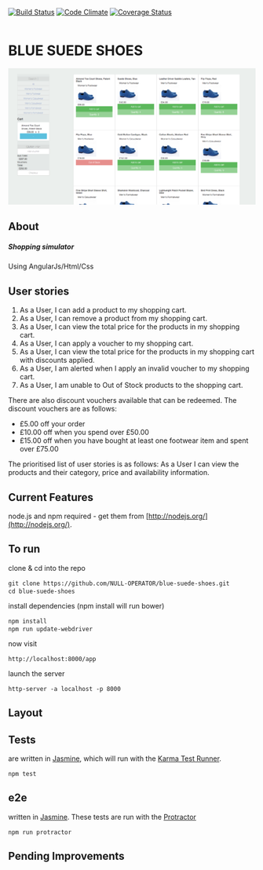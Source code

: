 [![Build Status](https://travis-ci.org/NULL-OPERATOR/blue-suede-shoes.svg?branch=master)](https://travis-ci.org/NULL-OPERATOR/blue-suede-shoes) [![Code Climate](https://codeclimate.com/github/NULL-OPERATOR/blue-suede-shoes/badges/gpa.svg)](https://codeclimate.com/github/NULL-OPERATOR/blue-suede-shoes) [![Coverage Status](https://coveralls.io/repos/github/NULL-OPERATOR/blue-suede-shoes/badge.svg?branch=master)](https://coveralls.io/github/NULL-OPERATOR/blue-suede-shoes?branch=master)

```

```

# BLUE SUEDE SHOES


![Image Alt](app/img/screenshot.png)

## About
##### Shopping simulator
Using AngularJs/Html/Css


## User stories


1. As a User,
 I can add a product to my shopping cart.
2. As a User,
 I can remove a product from my shopping cart.
3. As a User,
 I can view the total price for the products in my shopping
 cart.
4. As a User,
 I can apply a voucher to my shopping cart.
5. As a User,
 I can view the total price for the products in my shopping cart with discounts applied.
6. As a User,
 I am alerted when I apply an invalid voucher to my shopping
cart.
7. As a User,
 I am unable to Out of Stock products to the shopping cart.


There are also discount vouchers available that can be redeemed. The discount vouchers are as follows:

- £5.00 off your order
- £10.00 off when you spend over £50.00
- £15.00 off when you have bought at least one footwear item and spent over £75.00


The prioritised list of user stories is as follows:
As a User I can view the products and their category, price and availability information.

## Current Features



node.js and npm required - get them from [http://nodejs.org/](http://nodejs.org/).

## To run
clone & cd into the repo
```
git clone https://github.com/NULL-OPERATOR/blue-suede-shoes.git
cd blue-suede-shoes
```
install dependencies
(npm install will run bower)
```
npm install
npm run update-webdriver
```
now visit
```
http://localhost:8000/app
```
launch the server
```
http-server -a localhost -p 8000
```

## Layout



## Tests
are written in [Jasmine][jasmine], which will run with the [Karma Test Runner][karma].
```
npm test
```
## e2e
written in [Jasmine][jasmine]. These tests are run with the [Protractor][protractor]

```
npm run protractor
```


## Pending Improvements







[git]: http://git-scm.com/
[bower]: http://bower.io
[npm]: https://www.npmjs.org/
[node]: http://nodejs.org
[protractor]: https://github.com/angular/protractor
[jasmine]: http://jasmine.github.io
[karma]: http://karma-runner.github.io
[travis]: https://travis-ci.org/
[http-server]: https://github.com/nodeapps/http-server
